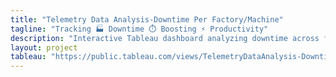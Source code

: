 ```yaml
---
title: "Telemetry Data Analysis-Downtime Per Factory/Machine"
tagline: "Tracking 🏭 Downtime ⏱️ Boosting ⚡ Productivity"
description: "Interactive Tableau dashboard analyzing downtime across factories and machines to highlight inefficiencies and improve operations."
layout: project
tableau: "https://public.tableau.com/views/TelemetryDataAnalysis-DowntimePerFactoryMachine/Dashboard1?:showVizHome=no&:embed=true"
---
```

